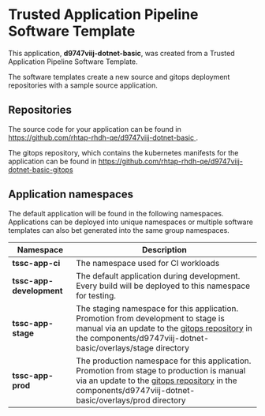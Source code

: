 # Trusted Application Pipeline Software Template

This application, **d9747viij-dotnet-basic**, was created from a Trusted Application Pipeline Software Template.

The software templates create a new source and gitops deployment repositories with a sample source application. 

## Repositories

The source code for your application can be found in [https://github.com/rhtap-rhdh-qe/d9747viij-dotnet-basic ](https://github.com/rhtap-rhdh-qe/d9747viij-dotnet-basic ).
 
The gitops repository, which contains the kubernetes manifests for the application can be found in 
[https://github.com/rhtap-rhdh-qe/d9747viij-dotnet-basic-gitops ](https://github.com/rhtap-rhdh-qe/d9747viij-dotnet-basic-gitops ) 

## Application namespaces 

The default application will be found in the following namespaces. Applications can be deployed into unique namespaces or multiple software templates can also bet generated into the same group namespaces.  

|  Namespace   |  Description   |  
| -------- | -------- |
| **tssc-app-ci** | The namespace used for CI workloads |
| **tssc-app-development** | The default application during development. Every build will be deployed to this namespace for testing. |
| **tssc-app-stage** | The staging namespace for this application. Promotion from development to stage is manual via an update to the [gitops repository](https://github.com/rhtap-rhdh-qe/d9747viij-dotnet-basic-gitops ) in the components/d9747viij-dotnet-basic/overlays/stage directory |
| **tssc-app-prod** | The production namespace for this application. Promotion from stage to production is manual via an update to the [gitops repository](https://github.com/rhtap-rhdh-qe/d9747viij-dotnet-basic-gitops ) in the components/d9747viij-dotnet-basic/overlays/prod directory |